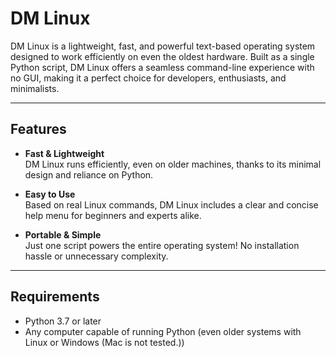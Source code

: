 # DM Linux

DM Linux is a lightweight, fast, and powerful text-based operating system designed to work efficiently on even the oldest hardware. Built as a single Python script, DM Linux offers a seamless command-line experience with no GUI, making it a perfect choice for developers, enthusiasts, and minimalists.

---

## Features

- **Fast & Lightweight**  
  DM Linux runs efficiently, even on older machines, thanks to its minimal design and reliance on Python.

- **Easy to Use**  
  Based on real Linux commands, DM Linux includes a clear and concise help menu for beginners and experts alike.

- **Portable & Simple**  
  Just one script powers the entire operating system! No installation hassle or unnecessary complexity.

---
## Requirements
- Python 3.7 or later
- Any computer capable of running Python (even older systems with Linux or Windows (Mac is not tested.))
